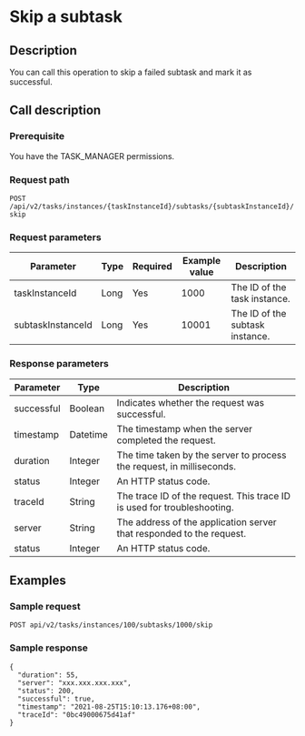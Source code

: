 Skip a subtask
===================================



Description
--------------------------------

You can call this operation to skip a failed subtask and mark it as successful.

Call description
-------------------------------------

### Prerequisite

You have the TASK_MANAGER permissions.

### Request path

`POST /api/v2/tasks/instances/{taskInstanceId}/subtasks/{subtaskInstanceId}/skip`

### Request parameters



|     Parameter     | Type | Required | Example value |           Description           |
|-------------------|------|----------|---------------|---------------------------------|
| taskInstanceId    | Long | Yes      | 1000          | The ID of the task instance.    |
| subtaskInstanceId | Long | Yes      | 10001         | The ID of the subtask instance. |



### Response parameters



| Parameter  |   Type   |                               Description                               |
|------------|----------|-------------------------------------------------------------------------|
| successful | Boolean  | Indicates whether the request was successful.                           |
| timestamp  | Datetime | The timestamp when the server completed the request.                    |
| duration   | Integer  | The time taken by the server to process the request, in milliseconds.   |
| status     | Integer  | An HTTP status code.                                                    |
| traceId    | String   | The trace ID of the request. This trace ID is used for troubleshooting. |
| server     | String   | The address of the application server that responded to the request.    |
| status     | Integer  | An HTTP status code.                                                    |



Examples
-----------------------------

### Sample request

`POST api/v2/tasks/instances/100/subtasks/1000/skip`

### Sample response

```unknow
{
  "duration": 55,
  "server": "xxx.xxx.xxx.xxx",
  "status": 200,
  "successful": true,
  "timestamp": "2021-08-25T15:10:13.176+08:00",
  "traceId": "0bc49000675d41af"
}
```
